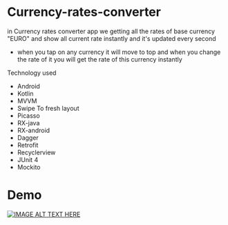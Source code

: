 # Currency-rates-converter


in Currency rates converter app 
we getting all the rates of base currency "EURO" and show all current rate instantly and it's updated every second
- when you tap on any currency it will move to top and when you change the rate of it you will get the rate of this currency instantly 

Technology used
- Android
- Kotlin
- MVVM
- Swipe To fresh layout
- Picasso
- RX-java
- RX-android
- Dagger
- Retrofit
- Recyclerview
- JUnit 4
- Mockito 

# Demo
[![IMAGE ALT TEXT HERE](https://img.youtube.com/vi/OziUI5UC9fk/0.jpg)](https://www.youtube.com/watch?v=YOUTUBE_VIDEO_ID_HERE)
